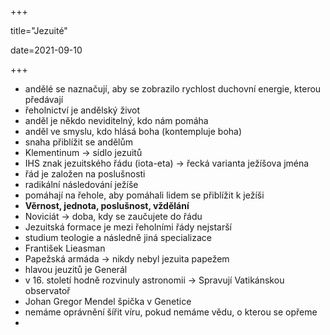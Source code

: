 +++

title="Jezuité"

date=2021-09-10

+++

- andělé se naznačují, aby se zobrazilo rychlost duchovní energie, kterou předávají
- řeholnictví je andělský život
- anděl je někdo neviditelný, kdo nám pomáha
- anděl ve smyslu, kdo hlásá boha (kontempluje boha)
- snaha přiblížit se andělům
- Klementinum $\to$ sídlo jezuitů
- IHS znak jezuitského řádu (iota-eta) $\to$ řecká varianta ježíšova jména
- řád je založen na poslušnosti
- radikální následování ježíše
- pomáhají na řehole, aby pomáhali lidem se přiblížit k ježíši
- **Věrnost, jednota, poslušnost, vždělání**
- Noviciát $\to$ doba, kdy se zaučujete do řádu
- Jezuitská formace je mezi řeholními řády nejstarší
- studium teologie a následně jiná specializace
- František Lieasman
- Papežská armáda $\to$ nikdy nebyl jezuita papežem
- hlavou jeuzitů je Generál
- v 16. století hodně rozvinuly astronomii $\to$ Spravují Vatikánskou observatoř
- Johan Gregor Mendel špička v Genetice
- nemáme oprávnění šířit víru, pokud nemáme vědu, o kterou se opřeme
- 